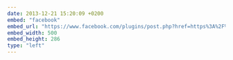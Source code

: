 ```yaml
---
date: 2013-12-21 15:20:09 +0200
embed: "facebook"
embed_url: "https://www.facebook.com/plugins/post.php?href=https%3A%2F%2Fwww.facebook.com%2Fphoto.php%3Ffbid%3D10151960785569865%26set%3Da.10150382045299865.355740.580174864%26type%3D3&width=500"
embed_width: 500
embed_height: 286
type: "left"
---
```

